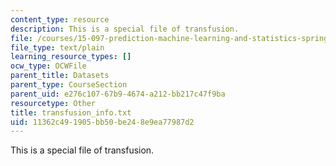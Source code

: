```yaml
---
content_type: resource
description: This is a special file of transfusion.
file: /courses/15-097-prediction-machine-learning-and-statistics-spring-2012/11362c491905bb50be248e9ea77987d2_transfusion_info.txt
file_type: text/plain
learning_resource_types: []
ocw_type: OCWFile
parent_title: Datasets
parent_type: CourseSection
parent_uid: e276c107-67b9-4674-a212-bb217c47f9ba
resourcetype: Other
title: transfusion_info.txt
uid: 11362c49-1905-bb50-be24-8e9ea77987d2
---
```

This is a special file of transfusion.

